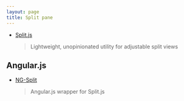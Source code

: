 ```yaml
---
layout: page
title: Split pane
---
```


* [Split.js](https://github.com/nathancahill/Split.js)
  > Lightweight, unopinionated utility for adjustable split views

## Angular.js

* [NG-Split](https://github.com/scahitdemir/ng-split)
  > Angular.js wrapper for Split.js